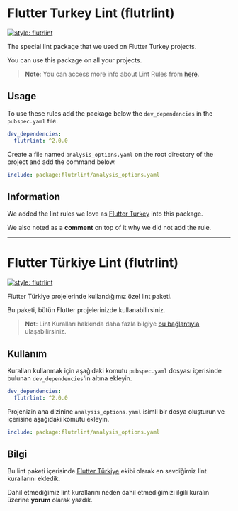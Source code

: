 # Flutter Turkey Lint (flutrlint)

[![style: flutrlint][badge]][badge_link]

The special lint package that we used on Flutter Turkey projects.

You can use this package on all your projects.

> **Note**: You can access more info about Lint Rules from [here](https://dart-lang.github.io/linter/index.html).

## Usage

To use these rules add the package below the `dev_dependencies` in the `pubspec.yaml` file.

```yaml
dev_dependencies:
  flutrlint: ^2.0.0
```

Create a file named `analysis_options.yaml` on the root directory of the project and add the command below.

```yaml
include: package:flutrlint/analysis_options.yaml
```

## Information

We added the lint rules we love as [Flutter Turkey](https://www.twitter.com/Flutter_Turkiye) into this package.

We also noted as a **comment** on top of it why we did not add the rule.

---

# Flutter Türkiye Lint (flutrlint)

[![style: flutrlint][badge]][badge_link]

Flutter Türkiye projelerinde kullandığımız özel lint paketi.

Bu paketi, bütün Flutter projelerinizde kullanabilirsiniz.

> **Not**: Lint Kuralları hakkında daha fazla bilgiye [bu bağlantıyla](https://dart-lang.github.io/linter/index.html) ulaşabilirsiniz.

## Kullanım

Kuralları kullanmak için aşağıdaki komutu `pubspec.yaml` dosyası içerisinde bulunan `dev_dependencies`'in altına ekleyin.

```yaml
dev_dependencies:
  flutrlint: ^2.0.0
```

Projenizin ana dizinine `analysis_options.yaml` isimli bir dosya oluşturun ve içerisine aşağıdaki komutu ekleyin.

```yaml
include: package:flutrlint/analysis_options.yaml
```

## Bilgi

Bu lint paketi içerisinde [Flutter Türkiye](https://www.twitter.com/Flutter_Turkiye) ekibi olarak en sevdiğimiz lint kurallarını ekledik.

Dahil etmediğimiz lint kurallarını neden dahil etmediğimizi ilgili kuralın üzerine **yorum** olarak yazdık.

[badge]: https://img.shields.io/badge/style-flutrlint-blue.svg
[badge_link]: https://github.com/flutterturkey/flutrlint